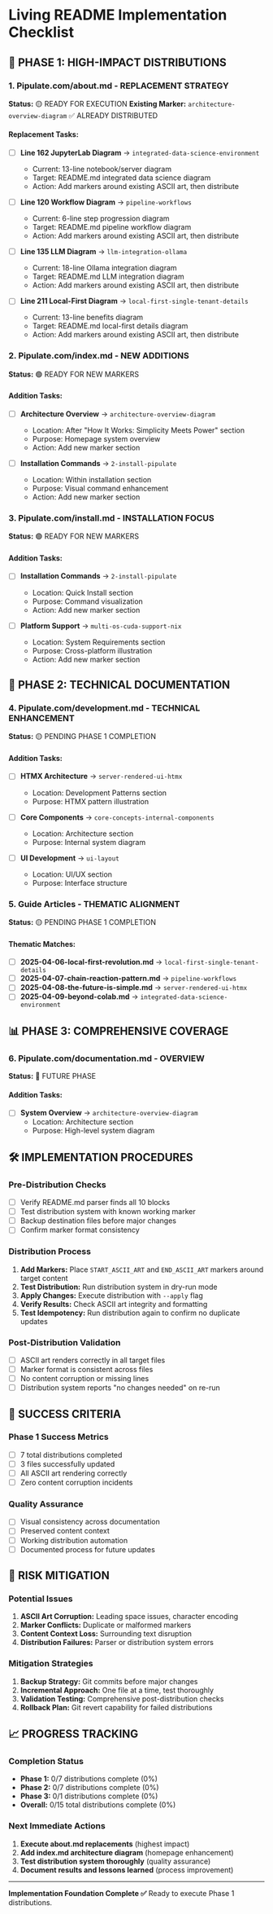 # Living README Implementation Checklist

## 🚀 PHASE 1: HIGH-IMPACT DISTRIBUTIONS

### 1. Pipulate.com/about.md - REPLACEMENT STRATEGY
**Status:** 🟡 READY FOR EXECUTION
**Existing Marker:** `architecture-overview-diagram` ✅ ALREADY DISTRIBUTED

#### Replacement Tasks:
- [ ] **Line 162 JupyterLab Diagram** → `integrated-data-science-environment`
  - Current: 13-line notebook/server diagram
  - Target: README.md integrated data science diagram
  - Action: Add markers around existing ASCII art, then distribute

- [ ] **Line 120 Workflow Diagram** → `pipeline-workflows`  
  - Current: 6-line step progression diagram
  - Target: README.md pipeline workflow diagram
  - Action: Add markers around existing ASCII art, then distribute

- [ ] **Line 135 LLM Diagram** → `llm-integration-ollama`
  - Current: 18-line Ollama integration diagram
  - Target: README.md LLM integration diagram
  - Action: Add markers around existing ASCII art, then distribute

- [ ] **Line 211 Local-First Diagram** → `local-first-single-tenant-details`
  - Current: 13-line benefits diagram
  - Target: README.md local-first details diagram
  - Action: Add markers around existing ASCII art, then distribute

### 2. Pipulate.com/index.md - NEW ADDITIONS
**Status:** 🟢 READY FOR NEW MARKERS

#### Addition Tasks:
- [ ] **Architecture Overview** → `architecture-overview-diagram`
  - Location: After "How It Works: Simplicity Meets Power" section
  - Purpose: Homepage system overview
  - Action: Add new marker section

- [ ] **Installation Commands** → `2-install-pipulate`
  - Location: Within installation section  
  - Purpose: Visual command enhancement
  - Action: Add new marker section

### 3. Pipulate.com/install.md - INSTALLATION FOCUS
**Status:** 🟢 READY FOR NEW MARKERS

#### Addition Tasks:
- [ ] **Installation Commands** → `2-install-pipulate`
  - Location: Quick Install section
  - Purpose: Command visualization
  - Action: Add new marker section

- [ ] **Platform Support** → `multi-os-cuda-support-nix`
  - Location: System Requirements section
  - Purpose: Cross-platform illustration
  - Action: Add new marker section

## 🔧 PHASE 2: TECHNICAL DOCUMENTATION

### 4. Pipulate.com/development.md - TECHNICAL ENHANCEMENT
**Status:** 🟡 PENDING PHASE 1 COMPLETION

#### Addition Tasks:
- [ ] **HTMX Architecture** → `server-rendered-ui-htmx`
  - Location: Development Patterns section
  - Purpose: HTMX pattern illustration

- [ ] **Core Components** → `core-concepts-internal-components`
  - Location: Architecture section
  - Purpose: Internal system diagram

- [ ] **UI Development** → `ui-layout`
  - Location: UI/UX section
  - Purpose: Interface structure

### 5. Guide Articles - THEMATIC ALIGNMENT
**Status:** 🟡 PENDING PHASE 1 COMPLETION

#### Thematic Matches:
- [ ] **2025-04-06-local-first-revolution.md** → `local-first-single-tenant-details`
- [ ] **2025-04-07-chain-reaction-pattern.md** → `pipeline-workflows`
- [ ] **2025-04-08-the-future-is-simple.md** → `server-rendered-ui-htmx`
- [ ] **2025-04-09-beyond-colab.md** → `integrated-data-science-environment`

## 📊 PHASE 3: COMPREHENSIVE COVERAGE

### 6. Pipulate.com/documentation.md - OVERVIEW
**Status:** 🔴 FUTURE PHASE

#### Addition Tasks:
- [ ] **System Overview** → `architecture-overview-diagram`
  - Location: Architecture section
  - Purpose: High-level system diagram

## 🛠️ IMPLEMENTATION PROCEDURES

### Pre-Distribution Checks
- [ ] Verify README.md parser finds all 10 blocks
- [ ] Test distribution system with known working marker
- [ ] Backup destination files before major changes
- [ ] Confirm marker format consistency

### Distribution Process
1. **Add Markers:** Place `START_ASCII_ART` and `END_ASCII_ART` markers around target content
2. **Test Distribution:** Run distribution system in dry-run mode
3. **Apply Changes:** Execute distribution with `--apply` flag
4. **Verify Results:** Check ASCII art integrity and formatting
5. **Test Idempotency:** Run distribution again to confirm no duplicate updates

### Post-Distribution Validation
- [ ] ASCII art renders correctly in all target files
- [ ] Marker format is consistent across files
- [ ] No content corruption or missing lines
- [ ] Distribution system reports "no changes needed" on re-run

## 🎯 SUCCESS CRITERIA

### Phase 1 Success Metrics
- [ ] 7 total distributions completed
- [ ] 3 files successfully updated
- [ ] All ASCII art rendering correctly
- [ ] Zero content corruption incidents

### Quality Assurance
- [ ] Visual consistency across documentation
- [ ] Preserved content context
- [ ] Working distribution automation
- [ ] Documented process for future updates

## 🚨 RISK MITIGATION

### Potential Issues
1. **ASCII Art Corruption:** Leading space issues, character encoding
2. **Marker Conflicts:** Duplicate or malformed markers
3. **Content Context Loss:** Surrounding text disruption
4. **Distribution Failures:** Parser or distribution system errors

### Mitigation Strategies
1. **Backup Strategy:** Git commits before major changes
2. **Incremental Approach:** One file at a time, test thoroughly
3. **Validation Testing:** Comprehensive post-distribution checks
4. **Rollback Plan:** Git revert capability for failed distributions

## 📈 PROGRESS TRACKING

### Completion Status
- **Phase 1:** 0/7 distributions complete (0%)
- **Phase 2:** 0/7 distributions complete (0%)  
- **Phase 3:** 0/1 distributions complete (0%)
- **Overall:** 0/15 total distributions complete (0%)

### Next Immediate Actions
1. **Execute about.md replacements** (highest impact)
2. **Add index.md architecture diagram** (homepage enhancement)
3. **Test distribution system thoroughly** (quality assurance)
4. **Document results and lessons learned** (process improvement)

---

**Implementation Foundation Complete ✅**
Ready to execute Phase 1 distributions. 